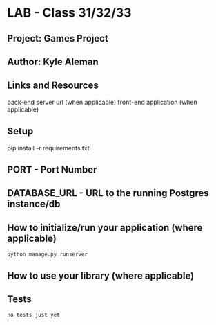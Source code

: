 # LAB - Class 31/32/33
## Project: Games Project
## Author: Kyle Aleman
## Links and Resources
back-end server url (when applicable)
front-end application (when applicable)
## Setup
pip install -r requirements.txt

## PORT - Port Number
## DATABASE_URL - URL to the running Postgres instance/db
## How to initialize/run your application (where applicable)
    python manage.py runserver
## How to use your library (where applicable)
## Tests
    no tests just yet
